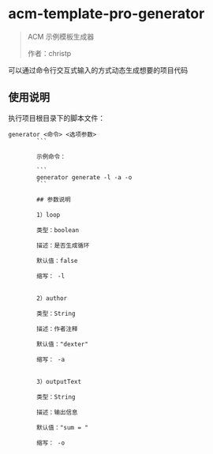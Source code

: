 # acm-template-pro-generator

> ACM 示例模板生成器
>
> 作者：christp
>

可以通过命令行交互式输入的方式动态生成想要的项目代码

## 使用说明

执行项目根目录下的脚本文件：

```
generator <命令> <选项参数>
        ```

        示例命令：

        ```
        generator generate -l -a -o 
        ```

        ## 参数说明

        1）loop

        类型：boolean

        描述：是否生成循环

        默认值：false

        缩写： -l


        2）author

        类型：String

        描述：作者注释

        默认值："dexter"

        缩写： -a


        3）outputText

        类型：String

        描述：输出信息

        默认值："sum = "

        缩写： -o



